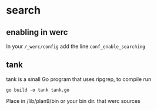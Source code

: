 # search

## enabling in werc

In your `/_werc/config` add the line `conf_enable_searching`

## tank

tank is a small Go program that uses ripgrep, to compile run

`go build -o tank tank.go`

Place in /lib/plan9/bin or your bin dir. that werc sources
